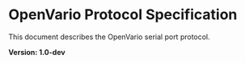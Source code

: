 # OpenVario Protocol Specification

This document describes the OpenVario serial port protocol.

**Version: 1.0-dev**
